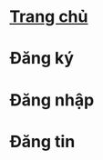 # [Trang chủ](https://tuanrobo.github.io/lotteryrescue/build/index.html)
# Đăng ký
# Đăng nhập
# Đăng tin